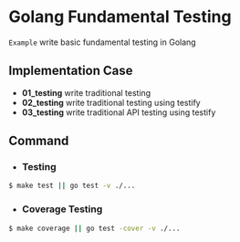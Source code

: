 # Golang Fundamental Testing

`Example` write basic fundamental testing in Golang

## Implementation Case

- **01_testing** write traditional testing
- **02_testing** write traditional testing using testify
- **03_testing** write traditional API testing using testify

## Command

- ### Testing

```sh
$ make test || go test -v ./...
```

- ### Coverage Testing

```sh
$ make coverage || go test -cover -v ./...
```
